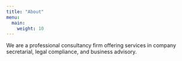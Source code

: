```yaml
---
title: "About"
menu:
  main:
    weight: 10
---
```


We are a professional consultancy firm offering services in company secretarial, legal compliance, and business advisory.

